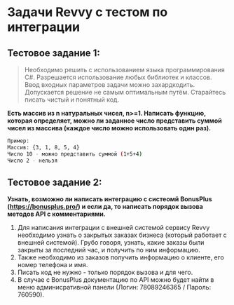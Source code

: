 
# Задачи Revvy с тестом по интеграции

## Тестовое задание 1:

> Необходимо решить с использованием языка программирования C#.
> Разрешается использование любых библиотек и классов.
> Ввод входных параметров задачи можно захардкодить.
> Допускается решение не самым оптимальным путём.
> Старайтесь писать чистый и понятный код.

**Есть массив из n натуральных чисел,  n>=1. Написать функцию, которая определяет, можно ли заданное число представить суммой чисел из массива (каждое число можно использовать один раз).**
```sh
Пример:
Массив: {3, 1, 8, 5, 4}
Число 10 - можно представить суммой (1+5+4)
Число 2 - нельзя
```

## Тестовое задание 2:
**Узнать, возможно ли написать интеграцию с систеомй BonusPlus (https://bonusplus.pro/) и если да, то написать порядок вызова методов API с комментариями.**
1. Для написания интеграции с внешней системой сервису Revvy необходимо узнать о закрытых заказах бизнеса (который работает с внешней системой). Грубо говоря, узнать, какие заказы были закрыты за последний час, и получить по ним информацию.
2. Также необходимо из заказов получить информацию о клиенте, его номер телефона и имя.
3. Писать код не нужно - только порядок вызова и для чего.
4. В случае с BonusPlus документацию по API можно будет найти в меню админисративной панели (Логин: 78089246365 / Пароль: 760590).
